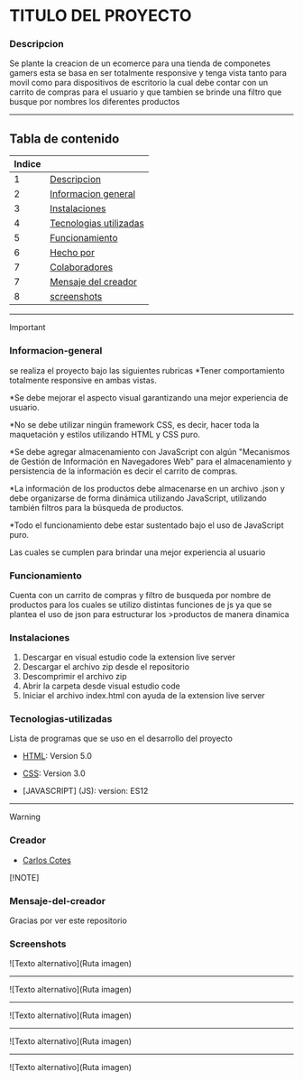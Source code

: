 # TITULO DEL PROYECTO

### Descripcion
Se plante la creacion de un ecomerce para una tienda de componetes gamers esta se basa en ser totalmente responsive y tenga vista tanto para movil como para dispositivos de escritorio 
la cual debe contar con un carrito de compras para el usuario y que tambien se brinde una filtro que busque por nombres los diferentes productos
***
## Tabla de contenido
| Indice |  |
|--|--|
| 1 | [Descripcion](#Descripcion) |
| 2 | [Informacion general](#Informacion-general)|
| 3 | [Instalaciones](#Instalaciones) |
| 4 | [Tecnologias utilizadas](#Tecnologias-utilizadas) |
| 5 | [Funcionamiento](#Funcionamiento)|
| 6 | [Hecho por](#Hecho-por)|
| 7 | [Colaboradores](#Colaboradores)|
| 7 | [Mensaje del creador](#Mensaje-del-creador)|
| 8 | [screenshots](#screenshots) |

***
> [!IMPORTANT]  
>
>### Informacion-general
>se realiza el proyecto bajo las siguientes rubricas
>*Tener comportamiento totalmente responsive en ambas vistas.
>
>*Se debe mejorar el aspecto visual garantizando una mejor experiencia de usuario.
>
>*No se debe utilizar ningún framework CSS, es decir, hacer toda la maquetación y estilos utilizando HTML y CSS puro.
>
>*Se debe agregar almacenamiento con JavaScript con algún "Mecanismos de Gestión de Información en Navegadores Web" para el almacenamiento y persistencia de la información es decir el carrito de compras.
> 
>*La información de los productos debe almacenarse en un archivo .json y debe organizarse de forma dinámica utilizando JavaScript, utilizando también filtros para la búsqueda de productos.
>
>*Todo el funcionamiento debe estar sustentado bajo el uso de JavaScript puro.
>
>Las cuales se cumplen para brindar una mejor experiencia al usuario
>
>### Funcionamiento
>Cuenta con un carrito de compras y filtro de busqueda por nombre de productos para los cuales se utilizo distintas funciones de js ya que se plantea el uso de json para estructurar los >productos de manera dinamica
>
>### Instalaciones 
>1. Descargar en visual estudio code la extension live server
>2. Descargar el archivo zip desde el repositorio
>3. Descomprimir el archivo zip
>4. Abrir la carpeta desde visual estudio code
>5. Iniciar el archivo index.html con ayuda de la extension live server
>
>### Tecnologias-utilizadas
>Lista de programas que se uso en el desarrollo del proyecto
>* [HTML](HTML): Version 5.0
>
>* [CSS](CSS): Version 3.0
>
>* [JAVASCRIPT] (JS): version: ES12

***
> [!WARNING]  
> 
>### Creador
>* [Carlos Cotes](https://github.com/CarlosCotes)
>
> [!NOTE]
>### Mensaje-del-creador
>Gracias por ver este repositorio
### Screenshots
![Texto alternativo](Ruta imagen)
***
![Texto alternativo](Ruta imagen)
***
![Texto alternativo](Ruta imagen)
***
![Texto alternativo](Ruta imagen)
***
![Texto alternativo](Ruta imagen)
